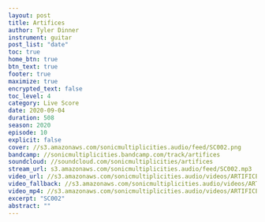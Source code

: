 ```yaml
---
layout: post
title: Artifices
author: Tyler Dinner
instrument: guitar
post_list: "date"
toc: true
home_btn: true
btn_text: true
footer: true
maximize: true
encrypted_text: false
toc_level: 4
category: Live Score
date: 2020-09-04
duration: 508
season: 2020
episode: 10
explicit: false
cover: //s3.amazonaws.com/sonicmultiplicities.audio/feed/SC002.png
bandcamp: //sonicmultiplicities.bandcamp.com/track/artifices
soundcloud: //soundcloud.com/sonicmultiplicities/artifices
stream_url: s3.amazonaws.com/sonicmultiplicities.audio/feed/SC002.mp3
video_url: //s3.amazonaws.com/sonicmultiplicities.audio/videos/ARTIFICES/dash.mpd
video_fallback: //s3.amazonaws.com/sonicmultiplicities.audio/videos/ARTIFICES/hls.m3u8
video_mp4: //s3.amazonaws.com/sonicmultiplicities.audio/videos/ARTIFICES%231.mov
excerpt: "SC002"
abstract: ""
---
```

